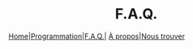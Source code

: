 # <center>F.A.Q.</center>

[Home](index.md)|[Programmation](Programmation.md)|[F.A.Q.](Questions.md)| [À propos](Aboutus.md)|[Nous trouver](Whereto.md)
